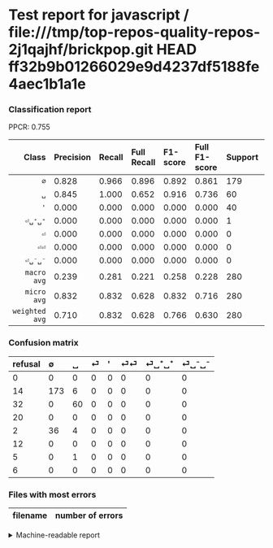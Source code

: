 # Test report for javascript / file:///tmp/top-repos-quality-repos-2j1qajhf/brickpop.git HEAD ff32b9b01266029e9d4237df5188fe4aec1b1a1e

### Classification report

PPCR: 0.755

| Class | Precision | Recall | Full Recall | F1-score | Full F1-score | Support | Full Support | PPCR |
|------:|:----------|:-------|:------------|:---------|:---------|:--------|:-------------|:-----|
| `∅` | 0.828| 0.966| 0.896| 0.892| 0.861| 179| 193| 0.927 |
| `␣` | 0.845| 1.000| 0.652| 0.916| 0.736| 60| 92| 0.652 |
| `'` | 0.000| 0.000| 0.000| 0.000| 0.000| 40| 42| 0.952 |
| `⏎␣⁺␣⁺` | 0.000| 0.000| 0.000| 0.000| 0.000| 1| 6| 0.167 |
| `⏎` | 0.000| 0.000| 0.000| 0.000| 0.000| 0| 20| 0.000 |
| `⏎⏎` | 0.000| 0.000| 0.000| 0.000| 0.000| 0| 12| 0.000 |
| `⏎␣⁻␣⁻` | 0.000| 0.000| 0.000| 0.000| 0.000| 0| 6| 0.000 |
| `macro avg` | 0.239| 0.281| 0.221| 0.258| 0.228| 280| 371| 0.755 |
| `micro avg` | 0.832| 0.832| 0.628| 0.832| 0.716| 280| 371| 0.755 |
| `weighted avg` | 0.710| 0.832| 0.628| 0.766| 0.630| 280| 371| 0.755 |

### Confusion matrix

|refusal|  ∅| ␣| ⏎| '| ⏎⏎| ⏎␣⁺␣⁺| ⏎␣⁻␣⁻| 
|:---|:---|:---|:---|:---|:---|:---|:---|
|0 |0 |0 |0 |0 |0 |0 |0 |
|14 |173 |6 |0 |0 |0 |0 |0 |
|32 |0 |60 |0 |0 |0 |0 |0 |
|20 |0 |0 |0 |0 |0 |0 |0 |
|2 |36 |4 |0 |0 |0 |0 |0 |
|12 |0 |0 |0 |0 |0 |0 |0 |
|5 |0 |1 |0 |0 |0 |0 |0 |
|6 |0 |0 |0 |0 |0 |0 |0 |

### Files with most errors

| filename | number of errors|
|:----:|:-----|

<details>
    <summary>Machine-readable report</summary>
```json
{
  "cl_report": {"\u0027": {"f1-score": 0.0, "precision": 0.0, "recall": 0.0, "support": 40}, "macro avg": {"f1-score": 0.25825473023867607, "precision": 0.23897451695820857, "recall": 0.28092577813248204, "support": 280}, "micro avg": {"f1-score": 0.8321428571428572, "precision": 0.8321428571428572, "recall": 0.8321428571428572, "support": 280}, "weighted avg": {"f1-score": 0.7663769407188388, "precision": 0.7102560338105186, "recall": 0.8321428571428572, "support": 280}, "\u2205": {"f1-score": 0.8917525773195876, "precision": 0.8277511961722488, "recall": 0.9664804469273743, "support": 179}, "\u23ce": {"f1-score": 0.0, "precision": 0.0, "recall": 0.0, "support": 0}, "\u23ce\u23ce": {"f1-score": 0.0, "precision": 0.0, "recall": 0.0, "support": 0}, "\u23ce\u2423\u207a\u2423\u207a": {"f1-score": 0.0, "precision": 0.0, "recall": 0.0, "support": 1}, "\u23ce\u2423\u207b\u2423\u207b": {"f1-score": 0.0, "precision": 0.0, "recall": 0.0, "support": 0}, "\u2423": {"f1-score": 0.916030534351145, "precision": 0.8450704225352113, "recall": 1.0, "support": 60}},
  "cl_report_full": {"\u0027": {"f1-score": 0.0, "precision": 0.0, "recall": 0.0, "support": 42}, "macro avg": {"f1-score": 0.22812754806162003, "precision": 0.23897451695820857, "recall": 0.22122099571975667, "support": 371}, "micro avg": {"f1-score": 0.7158218125960061, "precision": 0.8321428571428572, "recall": 0.628032345013477, "support": 371}, "weighted avg": {"f1-score": 0.6303085962544198, "precision": 0.6401683550794702, "recall": 0.628032345013477, "support": 371}, "\u2205": {"f1-score": 0.8606965174129353, "precision": 0.8277511961722488, "recall": 0.8963730569948186, "support": 193}, "\u23ce": {"f1-score": 0.0, "precision": 0.0, "recall": 0.0, "support": 20}, "\u23ce\u23ce": {"f1-score": 0.0, "precision": 0.0, "recall": 0.0, "support": 12}, "\u23ce\u2423\u207a\u2423\u207a": {"f1-score": 0.0, "precision": 0.0, "recall": 0.0, "support": 6}, "\u23ce\u2423\u207b\u2423\u207b": {"f1-score": 0.0, "precision": 0.0, "recall": 0.0, "support": 6}, "\u2423": {"f1-score": 0.7361963190184049, "precision": 0.8450704225352113, "recall": 0.6521739130434783, "support": 92}},
  "ppcr": 0.7547169811320755
}
```
</details>
